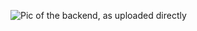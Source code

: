 
![Pic of the backend, as uploaded directly](team281-starburst/Documentation/Overview_Webapp_Backend.png "Logo Title Text 1")